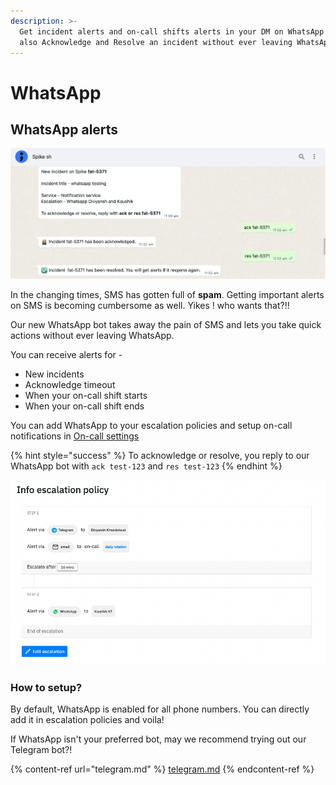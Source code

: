 ```yaml
---
description: >-
  Get incident alerts and on-call shifts alerts in your DM on WhatsApp. You can
  also Acknowledge and Resolve an incident without ever leaving WhatsApp
---
```


# WhatsApp

## WhatsApp alerts

![](<../.gitbook/assets/WhatsApp alerts.png>)

In the changing times, SMS has gotten full of **spam**. Getting important alerts on SMS is becoming cumbersome as well. Yikes ! who wants that?!!

Our new WhatsApp bot takes away the pain of SMS and lets you take quick actions without ever leaving WhatsApp.

You can receive alerts for -

* New incidents
* Acknowledge timeout
* When your on-call shift starts
* When your on-call shift ends

You can add WhatsApp to your escalation policies and setup on-call notifications in [On-call settings](https://app.spike.sh/settings/personal-on-call)

{% hint style="success" %}
To acknowledge or resolve, you reply to our WhatsApp bot with `ack test-123` and `res test-123`
{% endhint %}

![](../.gitbook/assets/escalation-policy-with-whatsapp-and-telegram.png)



### How to setup?

By default, WhatsApp is enabled for all phone numbers. You can directly add it in escalation policies and voila!

If WhatsApp isn't your preferred bot, may we recommend trying out our Telegram bot?!&#x20;

{% content-ref url="telegram.md" %}
[telegram.md](telegram.md)
{% endcontent-ref %}
